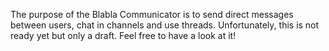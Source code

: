 The purpose of the Blabla Communicator is to send direct messages between users, chat in channels and use threads.
Unfortunately, this is not ready yet but only a draft.
Feel free to have a look at it!
